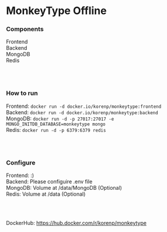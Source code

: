 # MonkeyType Offline

### Components
Frontend \
Backend \
MongoDB \
Redis

<br />
<br />

### How to run
Frontend: `docker run -d docker.io/korenp/monkeytype:frontend` \
Backend: `docker run -d docker.io/korenp/monkeytype:backend` \
MongoDB: `docker run -d -p 27017:27017 -e MONGO_INITDB_DATABASE=monkeytype mongo` \
Redis: `docker run -d -p 6379:6379 redis`

<br />
<br />

### Configure
Frontend: :) \
Backend: Please configuire .env file \
MongoDB: Volume at /data/MongoDB (Optional) \
Redis: Volume at /data (Optional)

<br />
<br />

DockerHub: https://hub.docker.com/r/korenp/monkeytype

